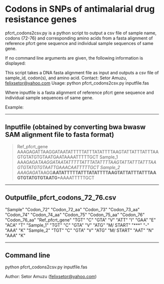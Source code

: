 Codons in SNPs of antimalarial drug resistance genes
====================================================
pfcrt_codons2csv.py is a python script to output a csv file of sample name, codons (72-76) and corresponding amino acids from a fasta alignment of reference pfcrt gene sequence and individual sample sequences of same gene.

If no command line arguments are given, the following information is displayed:

This script takes a DNA fasta alignment file as input and outputs a csv file of sample_id, codon(s), and amino acid.
Contact: Setor Amuzu, felixsetor@yahoo.com
Usage: python pfcrt_codons2csv.py inputfile.fas

Where inputfile is a fasta alignment of reference pfcrt gene sequence and individual sample sequences of same gene.

Example:

-------------------------------------------------------------------------------------------------------------
Inputfile (obtained by converting bwa bwasw SAM alignment file to fasta format)
-------------------------------------------------------------------------------------------------------------

>Ref_pfcrt_gene
AAAGAGATTAAGGATAATATTTTTATTTATATTTTAAGTATTATTTATTTAAGTGTATGTGTAATGAATAAAATTTTTGCT
>Sample_1
AAAGAGA*TAAGGATAATATTTTTATTTATATTTTAAGTATTATTTATTTAAGTGTATGTGTAATTGAAACAATTTTTGCT
>Sample_2
AAAGAGA*TAAGG**AATATTTTTATTTATATTTTAAGTATTATTTATTTAAGTGTATGTGTAATG***AAAATTTTTGCT

-------------------------------------------------------------------------------------------------------------
Outputfile_pfcrt_codons_72_76.csv
-------------------------------------------------------------------------------------------------------------

"Sample"	"Codon_72"	"Codon_72_aa"	"Codon_73"	"Codon_73_aa"	"Codon_74"	"Codon_74_aa"	"Codon_75"	"Codon_75_aa"	"Codon_76"	"Codon_76_aa"
"Ref_pfcrt_gene"	"TGT"	"C"	"GTA"	"V"	"ATT"	"I"	"GAA"	"E"	"ACA"	"T"
"Sample_1"	"TGT"	"C"	"GTA"	"V"	"ATG"	"M/ START"	"***"	"-"	"AAA"	"K"
"Sample_2"	"TGT"	"C"	"GTA"	"V"	"ATG"	"M/ START"	"AAT"	"N"	"AAA"	"K"

-------------------------------------------------------------------------------------------------------------
Command line
-------------------------------------------------------------------------------------------------------------

python pfcrt_codons2csv.py inputfile.fas

Author:
        Setor Amuzu (felixsetor@yahoo.com)
